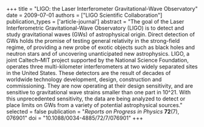 +++
title = "LIGO: the Laser Interferometer Gravitational-Wave Observatory"
date = 2009-07-01
authors = ["LIGO Scientific Collaboration"]
publication_types = ['article-journal']
abstract = "The goal of the Laser Interferometric Gravitational-Wave Observatory (LIGO) is to detect and study gravitational waves (GWs) of astrophysical origin. Direct detection of GWs holds the promise of testing general relativity in the strong-field regime, of providing a new probe of exotic objects such as black holes and neutron stars and of uncovering unanticipated new astrophysics. LIGO, a joint Caltech–MIT project supported by the National Science Foundation, operates three multi-kilometer interferometers at two widely separated sites in the United States. These detectors are the result of decades of worldwide technology development, design, construction and commissioning. They are now operating at their design sensitivity, and are sensitive to gravitational wave strains smaller than one part in 10^21. With this unprecedented sensitivity, the data are being analyzed to detect or place limits on GWs from a variety of potential astrophysical sources."
selected = false
publication = "*Reports on Progress in Physics* **72**(7), 076901"
doi = "10.1088/0034-4885/72/7/076901"
+++
